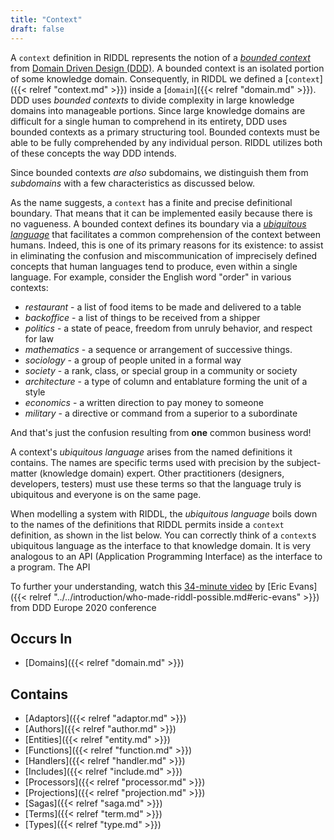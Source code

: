 ```yaml
---
title: "Context"
draft: false
---
```


A `context` definition in RIDDL represents the notion of a 
[*bounded context*](https://www.martinfowler.com/bliki/BoundedContext.html) 
from 
[Domain Driven Design (DDD)](https://martinfowler.com/bliki/DomainDrivenDesign.html).
A bounded context is an isolated portion of some knowledge domain. 
Consequently, in RIDDL we defined a [`context`]({{< relref "context.md" >}}) 
inside a [`domain`]({{< relref "domain.md" >}}). 
DDD uses *bounded contexts* to divide complexity in large knowledge domains
into manageable portions. Since large knowledge domains are difficult for a 
single human to comprehend in its entirety, DDD uses bounded contexts as a 
primary structuring tool. Bounded contexts must be able to be fully comprehended
by any individual person. RIDDL utilizes both of these concepts the way DDD 
intends.  

Since bounded contexts *are also* subdomains, we distinguish them from 
*subdomains* with a few characteristics as discussed below.

As the name suggests, a `context` has a finite and precise definitional boundary.
That means that it can be implemented easily because there is no vagueness.
A bounded context defines its boundary via a 
[*ubiquitous language*](https://martinfowler.com/bliki/UbiquitousLanguage.html#:~:text=Ubiquitous%20Language%20is%20the%20term,language%20between%20developers%20and%20users.)
that facilitates a common comprehension of the context between humans. Indeed, 
this is one of its primary reasons for its existence: to assist in eliminating
the confusion and miscommunication of imprecisely defined concepts that human
languages tend to produce, even within a single language. For example, consider
the English word "order" in various contexts:

* _restaurant_ - a list of food items to be made and delivered to a table
* _backoffice_ - a list of things to be received from a shipper
* _politics_ - a state of peace, freedom from unruly behavior, and respect for law
* _mathematics_ - a sequence or arrangement of successive things.
* _sociology_ - a group of people united in a formal way
* _society_ - a rank, class, or special group in a community or society
* _architecture_ -  a type of column and entablature forming the unit of a style
* _economics_ - a written direction to pay money to someone
* _military_ - a directive or command from a superior to a subordinate

And that's just the confusion resulting from **one** common business word!

A context's *ubiquitous language* arises from the named definitions it contains. 
The names are specific terms used with precision by the subject-matter
(knowledge domain) expert. Other practitioners (designers, developers, testers) 
must use these terms so that the language truly is ubiquitous and everyone is 
on the same page. 

When modelling a system with RIDDL, the *ubiquitous language* boils down to
the names of the definitions that RIDDL permits inside a `context` definition, as
shown in the list below. You can correctly think of a `context`s ubiquitous
language as the interface to that knowledge domain. It is very analogous to
an API (Application Programming Interface) as the interface to a program. The API

To further your understanding, watch this 
[34-minute video](https://www.youtube.com/watch?v=am-HXycfalo) by
[Eric Evans]({{< relref "../../introduction/who-made-riddl-possible.md#eric-evans" >}}) 
from DDD Europe 2020 conference


## Occurs In
* [Domains]({{< relref "domain.md" >}})

## Contains
* [Adaptors]({{< relref "adaptor.md" >}})
* [Authors]({{< relref "author.md" >}})
* [Entities]({{< relref "entity.md" >}})
* [Functions]({{< relref "function.md" >}})
* [Handlers]({{< relref "handler.md" >}})
* [Includes]({{< relref "include.md" >}})
* [Processors]({{< relref "processor.md" >}})
* [Projections]({{< relref "projection.md" >}})
* [Sagas]({{< relref "saga.md" >}})
* [Terms]({{< relref "term.md" >}})
* [Types]({{< relref "type.md" >}})
